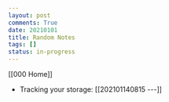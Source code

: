 ```yaml
---
layout: post
comments: True
date: 20210101
title: Random Notes
tags: []
status: in-progress
---
```


[[000 Home]]

-   Tracking your storage: [[202101140815  ---]]
